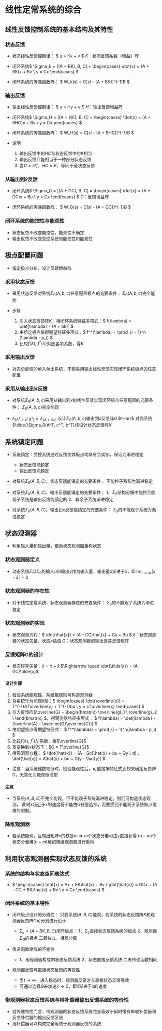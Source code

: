 # 线性定常系统的综合

## 线性反馈控制系统的基本结构及其特性

### 状态反馈

- 状态线性反馈控制律：
$
u = Kx + v
$
$K$：状态反馈系数（增益）阵

- 闭环系统$
\Sigma_k = [(A + BK), B, C] = 
\begin{cases}
\dot{x} = (A + BK)x + Bv \\
y = Cx
\end{cases}
$

- 闭环系统的传递函数阵：
$
W_k(s) = C[sI - (A + BK)]^{-1}B
$

### 输出反馈

- 输出线性反馈控制律：
$
u = Hy + v
$
$H$：输出反馈增益阵

- 闭环系统$
\Sigma_H = [(A + HC), B, C] = 
\begin{cases}
\dot{x} = (A + BHC)x + Bv \\
y = Cx
\end{cases}
$

- 闭环系统的传递函数阵：
$
W_H(s) = C[sI - (A + BHC)]^{-1}B
$

- 说明
  1. 输出反馈中的$HC$与状态反馈中的$K$相当
  2. 输出反馈只能相当于一种部分状态反馈
  3. 当$C = I$时，$HC = K$，等同于全状态反馈

### 从输出到$\dot{x}$反馈

- 闭环系统$
\Sigma_G = [(A + GC), B, C] = 
\begin{cases}
\dot{x} = (A + GC)x + Bu \\
y = Cx
\end{cases}
$
$G$：反馈增益阵

- 闭环系统的传递函数阵：
$
W_G(s) = C[sI - (A + GC)]^{-1}B
$

### 闭环系统的能控性与能观性

- 状态反馈不改变能控性，能观性不确定
- 输出反馈不改变受控系统的能控性和能观性

## 极点配置问题

- 指定极点分布，设计反馈增益阵

### 采用状态反馈

- 采用状态反馈对系统$\Sigma_0(A, b, c)$任意配置极点的充要条件：
$\Sigma_0(A, b, c)$完全能控

- 步骤
  1. 引入状态反馈阵$K$，得闭环系统特征多项式：$
f(\lambda) = \det[\lambda I - (A + bk)]
$
  2. 由给定极点值得期望特征多项式：$
f^*(\lambda) = \prod_{i = 1}^n (\lambda - p_i)
$
  3. 比较$f(\lambda),\ f^*(\lambda)$对应各项系数，得$K$

### 采用输出反馈

- 对完全能控的单入单出系统，不能采用输出线性反馈实现闭环系统极点的任意配置

### 采用从输出到$\dot{x}$反馈

- 对系统$\Sigma_0(A, b, c)$采用从输出到$\dot{x}$的线性反馈实现闭环极点任意配置的充要条件：
$\Sigma_0(A, b, c)$完全能观

- $\lambda_{(A^T + c^TG^T)} = \lambda_{(A + Gc)}$
设计$\Sigma_0(A, b, c)$输出到$\dot{x}$反馈阵$G$ $\Harr$ 对偶系统$\tilde{\Sigma_0(A^T, c^T, b^T)}$设计状态反馈阵$K$

## 系统镇定问题

- 系统镇定：受控系统通过反馈使其极点均具有负实部，保证为渐进稳定
  - 状态反馈能镇定
  - 输出反馈能镇定

- 对系统$\Sigma_0(A, B, C)$，状态反馈能镇定的充要条件：
不能控子系统为渐进稳定
- 对系统$\Sigma_0(A, B, C)$，输出反馈能镇定的充要条件：
1、$\Sigma_0$结构分解中能控且能观子系统是输出反馈能镇定的
2、其余子系统渐进稳定
- 对系统$\Sigma_0(A, B, C)$，输出到$\dot{x}$反馈能镇定的充要条件：
$\Sigma_0$的不能观子系统为渐进稳定

## 状态观测器

- 利用输入量和输出量，借助状态观测器重构状态

### 状态观测器定义

- 动态系统$\hat{\Sigma}$以$\Sigma_0$的输入$u$和输出$y$作为输入量，输出量$\hat{x}$渐进于$x$，即$\lim_{t \rightarrow \infty}|x - \hat{x}| = 0$

### 状态观测器的存在性

- 对于线性定常系统，状态观测器存在的充要条件：
$\Sigma_0$的不能观子系统为渐进稳定

### 状态观测器的实现

- 状态观测方程：$
\dot{\hat{x}} = (A - GC)\hat{x} + Gy + Bu
$
$\hat{x}$：状态观测器的状态矢量，状态$x$估值
$G$：状态观测器的输出误差反馈矩阵

### 反馈矩阵G的设计

- 状态误差矢量：$\tilde{x} = x - \hat{x}$
$\Rightarrow \quad \dot{\tilde{x}} = (A - GC)\tilde{x}$

#### 设计步骤

1. 检验系统能观性，系统能观则可构造观测器
2. 将系统化为能观$II$型：$
\begin{cases}
\dot{\overline{x}} = T^{-1}AT\overline{x} + T^{-1}bu \\
y = cT\overline{x}
\end{cases}
$
3. 引入反馈阵$\overline{G} = 
\begin{bmatrix}
\overline{g}_1 \\
\overline{g}_2 \\
\end{bmatrix}
$，得观测器特征多项式：
$
f(\lambda) = \det[\lambda I - (\overline{A} - \overline{G}\overline{C})]
$
4. 由期望极点得期望特征式：
$
f^*(\lambda) = \prod_{i = 1}^n(\lambda - p_i)
$
5. 比较$f(\lambda),\ f^*(\lambda)$系数，得$\overline{G}$
6. 反变换到$x$状态下：$G = T\overline{G}$
7. 得观测器方程：
$
\dot{\hat{x}} = (A - Gc)\hat{x} + bu + Gy \\
或：\dot{\hat{x}} = A\hat{x} + bu + G(y - \hat{y})
$

- 注意：当系统维数较低时，检验能观性后，可直接按特征式比较来确定反馈阵$G$，无需化为能观标准型

#### 注意

- 当系统$(A, B, C)$不完全能观，但不能观子系统渐进稳定，则仍可构造状态观测，
此时$\hat{x}$趋近于$x$的速度将不能由$G$任意选择，而要受到不能观子系统极点位置的限制。

### 降维观测器

- 若系统能观，且输出矩阵$c$的秩是$m$ $\Rightarrow$
$m$个状态分量可由$y$直接获得
$(n - m)$个状态分量用$(n - m)$维的降维观测器进行重构

## 利用状态观测器实现状态反馈的系统

### 系统的结构与状态空间表达式

- $
\begin{cases}
\dot{x} = Ax + BK\hat{x} + Bv \\
\dot{\hat{x}} = GCx + (A - GC + BK)\hat{x} + Bv \\
y = Cx
\end{cases}
$

### 闭环系统的基本特性

- 闭环极点设计的分离性：
只要系统$(A, B, C)$能观，则系统的状态反馈阵$K$和观测器反馈阵$G$可分别进行设计
  - $\Sigma_k = (A + BK, B, C)$闭环极点：
1、$\Sigma_0$直接状态反馈系统的极点
2、观测器$\Sigma_G$的极点
二者独立，相互分离

- 传递函数矩阵的不变性
  - 1、用观测器构成的状态反馈系统
2、状态直接反馈系统
二者传递函数相同

- 观测器反馈与直接状态反馈的等效性
  - 当$t \rightarrow \infty$，进入稳态时，观测器反馈才与直接状态反馈等效
  - 可通过选择$G$来加速$\tilde{x} \rightarrow 0$，即$\hat{x}$渐进于$x$的速度

### 带观测器状态反馈系统与带补偿器输出反馈系统的等价性

- 就传递特性而言，带观测器的状态反馈系统完全等效于同时带有串联补偿器和反馈补偿器的输出反馈系统
- 用补偿器可以构成完全等效于观测器反馈的系统